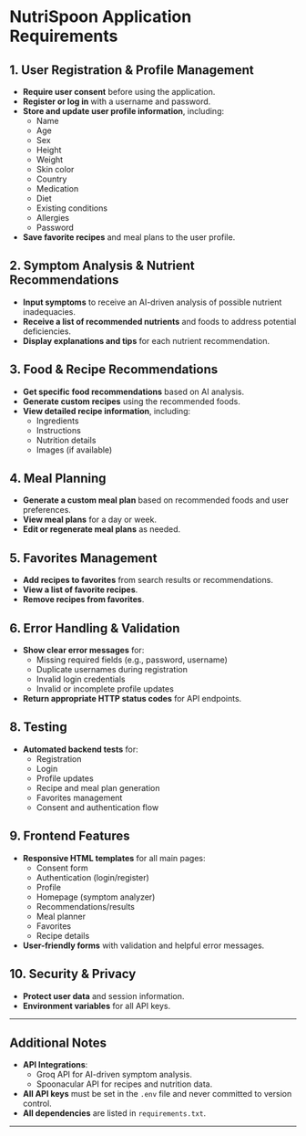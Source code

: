 # NutriSpoon Application Requirements

## 1. User Registration & Profile Management

- **Require user consent** before using the application.
- **Register or log in** with a username and password.
- **Store and update user profile information**, including:
  - Name
  - Age
  - Sex
  - Height
  - Weight
  - Skin color
  - Country
  - Medication
  - Diet
  - Existing conditions
  - Allergies
  - Password
- **Save favorite recipes** and meal plans to the user profile.

## 2. Symptom Analysis & Nutrient Recommendations

- **Input symptoms** to receive an AI-driven analysis of possible nutrient inadequacies.
- **Receive a list of recommended nutrients** and foods to address potential deficiencies.
- **Display explanations and tips** for each nutrient recommendation.

## 3. Food & Recipe Recommendations

- **Get specific food recommendations** based on AI analysis.
- **Generate custom recipes** using the recommended foods.
- **View detailed recipe information**, including:
  - Ingredients
  - Instructions
  - Nutrition details
  - Images (if available)

## 4. Meal Planning

- **Generate a custom meal plan** based on recommended foods and user preferences.
- **View meal plans** for a day or week.
- **Edit or regenerate meal plans** as needed.

## 5. Favorites Management

- **Add recipes to favorites** from search results or recommendations.
- **View a list of favorite recipes**.
- **Remove recipes from favorites**.

## 6. Error Handling & Validation

- **Show clear error messages** for:
  - Missing required fields (e.g., password, username)
  - Duplicate usernames during registration
  - Invalid login credentials
  - Invalid or incomplete profile updates
- **Return appropriate HTTP status codes** for API endpoints.

## 8. Testing

- **Automated backend tests** for:
  - Registration
  - Login
  - Profile updates
  - Recipe and meal plan generation
  - Favorites management
  - Consent and authentication flow

## 9. Frontend Features

- **Responsive HTML templates** for all main pages:
  - Consent form
  - Authentication (login/register)
  - Profile
  - Homepage (symptom analyzer)
  - Recommendations/results
  - Meal planner
  - Favorites
  - Recipe details
- **User-friendly forms** with validation and helpful error messages.

## 10. Security & Privacy

- **Protect user data** and session information.
- **Environment variables** for all API keys.

---

## Additional Notes

- **API Integrations**:
  - Groq API for AI-driven symptom analysis.
  - Spoonacular API for recipes and nutrition data.
- **All API keys** must be set in the `.env` file and never committed to version control.
- **All dependencies** are listed in `requirements.txt`.

---